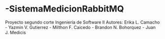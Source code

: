 # -SistemaMedicionRabbitMQ
Proyecto segundo corte Ingeniería de Software II
Autores: Erika L. Camacho - Yazmin V. Gutierrez - Milthon F. Caicedo - Brandon N. Bohorquez - Juan J. Medicis
